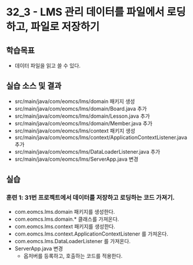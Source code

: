 # 32_3 - LMS 관리 데이터를 파일에서 로딩하고, 파일로 저장하기 

## 학습목표

- 데이터 파일을 읽고 쓸 수 있다.

## 실습 소스 및 결과

- src/main/java/com/eomcs/lms/domain 패키지 생성
- src/main/java/com/eomcs/lms/domain/Board.java 추가
- src/main/java/com/eomcs/lms/domain/Lesson.java 추가
- src/main/java/com/eomcs/lms/domain/Member.java 추가
- src/main/java/com/eomcs/lms/context 패키지 생성
- src/main/java/com/eomcs/lms/context/ApplicationContextListener.java 추가
- src/main/java/com/eomcs/lms/DataLoaderListener.java 추가
- src/main/java/com/eomcs/lms/ServerApp.java 변경

## 실습  

### 훈련 1: 31번 프로젝트에서 데이터를 저장하고 로딩하는 코드 가져기.

- com.eomcs.lms.domain 패키지를 생성한다.
- com.eomcs.lms.domain.* 클래스를 가져온다.
- com.eomcs.lms.context 패키지를 생성한다.
- com.eomcs.lms.context.ApplicationContextListener 를 가져온다.
- com.eomcs.lms.DataLoaderListener 를 가져온다.
- ServerApp.java 변경
  - 옵저버를 등록하고, 호출하는 코드를 적용한다.

